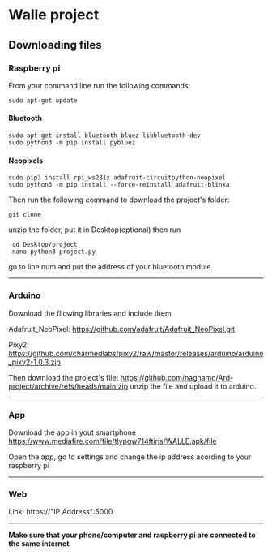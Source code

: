 # Walle project
## Downloading files
### Raspberry pi
From your command line run the following commands:

    sudo apt-get update
#### Bluetooth
    sudo apt-get install bluetooth bluez libbluetooth-dev
    sudo python3 -m pip install pybluez
#### Neopixels
    sudo pip3 install rpi_ws281x adafruit-circuitpython-neopixel
    sudo python3 -m pip install --force-reinstall adafruit-blinka
Then run the following command to download the project's folder:

    git clone 
 unzip the folder, put it in Desktop(optional) then run
 
     cd Desktop/project
     nano python3 project.py
go to line num    and put the address of your bluetooth module
 
 --------------------------------------------
    
### Arduino
Download the fllowing libraries and include them 

 Adafruit_NeoPixel: https://github.com/adafruit/Adafruit_NeoPixel.git 
 
 Pixy2: https://github.com/charmedlabs/pixy2/raw/master/releases/arduino/arduino_pixy2-1.0.3.zip
 
 Then download the project's file: https://github.com/naghamo/Ard-project/archive/refs/heads/main.zip  unzip the file and upload it to arduino.
 
 ------------------------
 
### App

Download the app in yout smartphone https://www.mediafire.com/file/tlypqw714ftirjs/WALLE.apk/file

Open the app, go to settings and change the ip address acording to your raspberry pi

---------------

### Web

Link:
    https://"IP Address":5000
    
-----

**Make sure that your phone/computer and raspberry pi are connected to the same internet**



